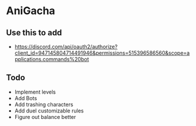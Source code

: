 # AniGacha

## Use this to add

- <https://discord.com/api/oauth2/authorize?client_id=947145804714491946&permissions=515396586560&scope=applications.commands%20bot>

## Todo

- Implement levels
- Add Bots
- Add trashing characters
- Add duel customizable rules
- Figure out balance better

